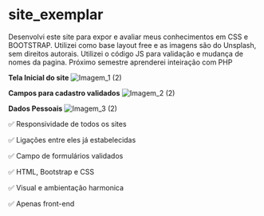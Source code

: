 # site_exemplar
Desenvolvi este site para expor e avaliar meus conhecimentos em CSS e BOOTSTRAP. Utilizei como base layout free e as imagens são do Unsplash, sem direitos autorais. Utilizei o código JS para validação e mudança de nomes da pagina. Próximo semestre aprenderei inteiração com PHP

**Tela Inicial do site**
![Imagem_1 (2)](https://user-images.githubusercontent.com/96263490/159770507-52f39395-874b-4c6e-a644-f9eaeebb8da1.png)

**Campos para cadastro validados**
![Imagem_2 (2)](https://user-images.githubusercontent.com/96263490/159770608-b44fce8c-56fd-4369-8596-7b5b2f86a251.png)

**Dados Pessoais**
![Imagem_3 (2)](https://user-images.githubusercontent.com/96263490/159770689-2802b8f8-55a8-4477-9eb9-95fc226badb4.png)

✅ Responsividade de todos os sites

✅ Ligações entre eles já estabelecidas

✅ Campo de formulários validados

✅ HTML, Bootstrap e CSS

✅ Visual e ambientação harmonica

✅ Apenas front-end


